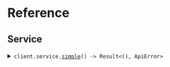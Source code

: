 # Reference
## Service
<details><summary><code>client.service.<a href="/src/api/resources/service/client.rs">simple</a>() -> Result<(), ApiError></code></summary>
<dl>
<dd>

#### 🔌 Usage

<dl>
<dd>

<dl>
<dd>

```rust
use seed_file_download::{ClientConfig, FileDownloadClient};

#[tokio::main]
async fn main() {
    let config = ClientConfig {
        ..Default::default()
    };
    let client = FileDownloadClient::new(config).expect("Failed to build client");
    client.service.simple(None).await;
}
```
</dd>
</dl>
</dd>
</dl>


</dd>
</dl>
</details>
